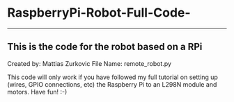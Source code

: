 # RaspberryPi-Robot-Full-Code-
***********************************
This is the code for the robot based on a RPi
------------------------------------
Created by: Mattias Zurkovic 
File Name: remote_robot.py

This code will only work if you have followed my full tutorial on setting up (wires, GPIO connections, etc) the Raspberry Pi to an L298N module and motors.
Have fun!
:-)

